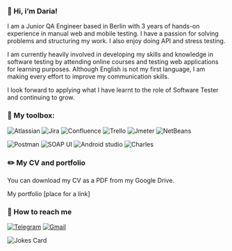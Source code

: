 ### 👋 Hi, i’m Daria!
I am a Junior QA Engineer based in Berlin with 3 years of hands-on experience in manual web and mobile testing. I have a passion for solving problems and structuring my work. I also enjoy doing API and stress testing.

I am currently heavily involved in developing my skills and knowledge in software testing by attending online courses and testing web applications for learning purposes. Although English is not my first language, I am making every effort to improve my communication skills.

I look forward to applying what I have learnt to the role of Software Tester and continuing to grow.

### 🧰 My toolbox:
![Atlassian](https://img.shields.io/badge/Atlassian-181823?style=for-the-badge&logo=Atlassian&logoColor=19A7CE)
![Jira](https://img.shields.io/badge/Jira-181823?style=for-the-badge&logo=jira&logoColor=19A7CE)
![Confluence](https://img.shields.io/badge/Confluence-181823?style=for-the-badge&logo=Confluence&logoColor=19A7CE)
![Trello](https://img.shields.io/badge/Trello-181823?style=for-the-badge&logo=Trello&logoColor=19A7CE)
![Jmeter](https://img.shields.io/badge/Jmeter-181823?style=for-the-badge&logo=apache&logoColor=19A7CE)
![NetBeans](https://img.shields.io/badge/NetBeans-181823?style=for-the-badge&logo=apache&logoColor=19A7CE)

![Postman](https://img.shields.io/badge/Postman-181823?style=for-the-badge&logo=Postman&logoColor=f76935)
![SOAP UI](https://img.shields.io/badge/SOAP_UI-181823?style=for-the-badge&logo=SOAPUI&logoColor=19A7CE)
![Android studio](https://img.shields.io/badge/Android_studio-181823?style=for-the-badge&logo=Androidstudio&logoColor=8dc152)
![Charles](https://img.shields.io/badge/Charles-181823?style=for-the-badge&logo=Charles&logoColor=19A7CE)

### ✏️ My CV and portfolio
You can download my CV as a PDF from my Google Drive.

My portfolio [place for a link]

### 💬 How to reach me
[![Telegram](https://img.shields.io/badge/Telegram-181823?style=for-the-badge&logo=telegram&logoColor=35a8e3)](https://t.me/dariamkd)
[![Gmail](https://img.shields.io/badge/gmail-181823?style=for-the-badge&logo=gmail&logoColor=e34133)](https://mail.google.com/mail/?view=cm&to=dariamkd@gmail.com)

<!-- Markdown -->

![Jokes Card](https://readme-jokes.vercel.app/api?hideBorder&theme=buefy)

